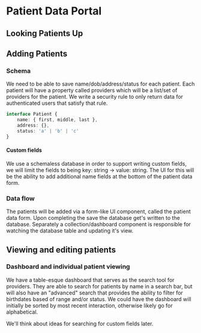 # Patient Data Portal

## Looking Patients Up

## Adding Patients
### Schema
We need to be able to save name/dob/address/status for each patient. Each patient will have a property called providers which will be a list/set of providers for the patient. We write a security rule to only return data for authenticated users that satisfy that rule.

```typescript
interface Patient {
    name: { first, middle, last },
    address: {},
    status: 'a' | 'b' | 'c'
}
```

#### Custom fields
We use a schemaless database in order to support writing custom fields, we will limit the fields to being key: string -> value: string. The UI for this will be the ability to add additional name fields at the bottom of the patient data form.

### Data flow
The patients will be added via a form-like UI component, called the patient data form. Upon completing the save the database get's written to the database. Separately a collection/dashboard component is responsible for watching the database table and updating it's view.

## Viewing and editing patients

### Dashboard and individual patient viewing
We have a table-esque dashboard that serves as the search tool for providers. They are able to search for patients by name in a search bar, but will also have an "advanced" search that provides the ability to filter for birthdates based of range and/or status.  We could have the dashboard will initially be sorted by most recent interaction, otherwise likely go for alphabetical.

We'll think about ideas for searching for custom fields later.


